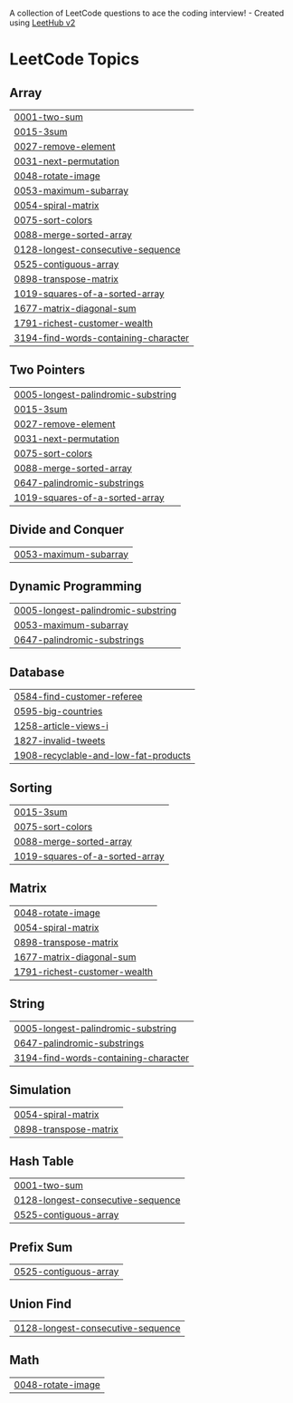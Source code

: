 A collection of LeetCode questions to ace the coding interview! - Created using [LeetHub v2](https://github.com/arunbhardwaj/LeetHub-2.0)
<!---LeetCode Topics Start-->
# LeetCode Topics
## Array
|  |
| ------- |
| [0001-two-sum](https://github.com/muneera15/Leetcode/tree/master/0001-two-sum) |
| [0015-3sum](https://github.com/muneera15/Leetcode/tree/master/0015-3sum) |
| [0027-remove-element](https://github.com/muneera15/Leetcode/tree/master/0027-remove-element) |
| [0031-next-permutation](https://github.com/muneera15/Leetcode/tree/master/0031-next-permutation) |
| [0048-rotate-image](https://github.com/muneera15/Leetcode/tree/master/0048-rotate-image) |
| [0053-maximum-subarray](https://github.com/muneera15/Leetcode/tree/master/0053-maximum-subarray) |
| [0054-spiral-matrix](https://github.com/muneera15/Leetcode/tree/master/0054-spiral-matrix) |
| [0075-sort-colors](https://github.com/muneera15/Leetcode/tree/master/0075-sort-colors) |
| [0088-merge-sorted-array](https://github.com/muneera15/Leetcode/tree/master/0088-merge-sorted-array) |
| [0128-longest-consecutive-sequence](https://github.com/muneera15/Leetcode/tree/master/0128-longest-consecutive-sequence) |
| [0525-contiguous-array](https://github.com/muneera15/Leetcode/tree/master/0525-contiguous-array) |
| [0898-transpose-matrix](https://github.com/muneera15/Leetcode/tree/master/0898-transpose-matrix) |
| [1019-squares-of-a-sorted-array](https://github.com/muneera15/Leetcode/tree/master/1019-squares-of-a-sorted-array) |
| [1677-matrix-diagonal-sum](https://github.com/muneera15/Leetcode/tree/master/1677-matrix-diagonal-sum) |
| [1791-richest-customer-wealth](https://github.com/muneera15/Leetcode/tree/master/1791-richest-customer-wealth) |
| [3194-find-words-containing-character](https://github.com/muneera15/Leetcode/tree/master/3194-find-words-containing-character) |
## Two Pointers
|  |
| ------- |
| [0005-longest-palindromic-substring](https://github.com/muneera15/Leetcode/tree/master/0005-longest-palindromic-substring) |
| [0015-3sum](https://github.com/muneera15/Leetcode/tree/master/0015-3sum) |
| [0027-remove-element](https://github.com/muneera15/Leetcode/tree/master/0027-remove-element) |
| [0031-next-permutation](https://github.com/muneera15/Leetcode/tree/master/0031-next-permutation) |
| [0075-sort-colors](https://github.com/muneera15/Leetcode/tree/master/0075-sort-colors) |
| [0088-merge-sorted-array](https://github.com/muneera15/Leetcode/tree/master/0088-merge-sorted-array) |
| [0647-palindromic-substrings](https://github.com/muneera15/Leetcode/tree/master/0647-palindromic-substrings) |
| [1019-squares-of-a-sorted-array](https://github.com/muneera15/Leetcode/tree/master/1019-squares-of-a-sorted-array) |
## Divide and Conquer
|  |
| ------- |
| [0053-maximum-subarray](https://github.com/muneera15/Leetcode/tree/master/0053-maximum-subarray) |
## Dynamic Programming
|  |
| ------- |
| [0005-longest-palindromic-substring](https://github.com/muneera15/Leetcode/tree/master/0005-longest-palindromic-substring) |
| [0053-maximum-subarray](https://github.com/muneera15/Leetcode/tree/master/0053-maximum-subarray) |
| [0647-palindromic-substrings](https://github.com/muneera15/Leetcode/tree/master/0647-palindromic-substrings) |
## Database
|  |
| ------- |
| [0584-find-customer-referee](https://github.com/muneera15/Leetcode/tree/master/0584-find-customer-referee) |
| [0595-big-countries](https://github.com/muneera15/Leetcode/tree/master/0595-big-countries) |
| [1258-article-views-i](https://github.com/muneera15/Leetcode/tree/master/1258-article-views-i) |
| [1827-invalid-tweets](https://github.com/muneera15/Leetcode/tree/master/1827-invalid-tweets) |
| [1908-recyclable-and-low-fat-products](https://github.com/muneera15/Leetcode/tree/master/1908-recyclable-and-low-fat-products) |
## Sorting
|  |
| ------- |
| [0015-3sum](https://github.com/muneera15/Leetcode/tree/master/0015-3sum) |
| [0075-sort-colors](https://github.com/muneera15/Leetcode/tree/master/0075-sort-colors) |
| [0088-merge-sorted-array](https://github.com/muneera15/Leetcode/tree/master/0088-merge-sorted-array) |
| [1019-squares-of-a-sorted-array](https://github.com/muneera15/Leetcode/tree/master/1019-squares-of-a-sorted-array) |
## Matrix
|  |
| ------- |
| [0048-rotate-image](https://github.com/muneera15/Leetcode/tree/master/0048-rotate-image) |
| [0054-spiral-matrix](https://github.com/muneera15/Leetcode/tree/master/0054-spiral-matrix) |
| [0898-transpose-matrix](https://github.com/muneera15/Leetcode/tree/master/0898-transpose-matrix) |
| [1677-matrix-diagonal-sum](https://github.com/muneera15/Leetcode/tree/master/1677-matrix-diagonal-sum) |
| [1791-richest-customer-wealth](https://github.com/muneera15/Leetcode/tree/master/1791-richest-customer-wealth) |
## String
|  |
| ------- |
| [0005-longest-palindromic-substring](https://github.com/muneera15/Leetcode/tree/master/0005-longest-palindromic-substring) |
| [0647-palindromic-substrings](https://github.com/muneera15/Leetcode/tree/master/0647-palindromic-substrings) |
| [3194-find-words-containing-character](https://github.com/muneera15/Leetcode/tree/master/3194-find-words-containing-character) |
## Simulation
|  |
| ------- |
| [0054-spiral-matrix](https://github.com/muneera15/Leetcode/tree/master/0054-spiral-matrix) |
| [0898-transpose-matrix](https://github.com/muneera15/Leetcode/tree/master/0898-transpose-matrix) |
## Hash Table
|  |
| ------- |
| [0001-two-sum](https://github.com/muneera15/Leetcode/tree/master/0001-two-sum) |
| [0128-longest-consecutive-sequence](https://github.com/muneera15/Leetcode/tree/master/0128-longest-consecutive-sequence) |
| [0525-contiguous-array](https://github.com/muneera15/Leetcode/tree/master/0525-contiguous-array) |
## Prefix Sum
|  |
| ------- |
| [0525-contiguous-array](https://github.com/muneera15/Leetcode/tree/master/0525-contiguous-array) |
## Union Find
|  |
| ------- |
| [0128-longest-consecutive-sequence](https://github.com/muneera15/Leetcode/tree/master/0128-longest-consecutive-sequence) |
## Math
|  |
| ------- |
| [0048-rotate-image](https://github.com/muneera15/Leetcode/tree/master/0048-rotate-image) |
<!---LeetCode Topics End-->